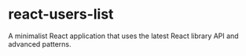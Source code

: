 # react-users-list
A minimalist React application that uses the latest React library API and advanced patterns.
